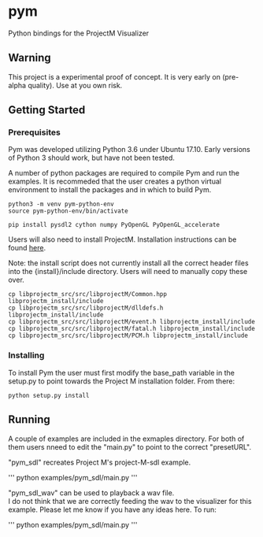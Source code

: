 # pym
Python bindings for the ProjectM Visualizer

## Warning

This project is a experimental proof of concept.  It is very early on (pre-alpha quality).  Use at you own risk.

## Getting Started

### Prerequisites
Pym was developed utilizing Python 3.6 under Ubuntu 17.10.  Early versions of Python 3 should work, but have not been tested.

A number of python packages are required to compile Pym and run the examples.  It is recommeded that the user creates a python virtual environment to install the packages and in which to build Pym.

```
python3 -m venv pym-python-env
source pym-python-env/bin/activate

pip install pysdl2 cython numpy PyOpenGL PyOpenGL_accelerate
```

Users will also need to install ProjectM. Installation instructions can be found [here](https://github.com/projectM-visualizer/projectm).

Note: the install script does not currently install all the correct header files into the {install}/include directory.  Users will need to manually copy these over.

```
cp libprojectm_src/src/libprojectM/Common.hpp libprojectm_install/include
cp libprojectm_src/src/libprojectM/dlldefs.h libprojectm_install/include
cp libprojectm_src/src/libprojectM/event.h libprojectm_install/include
cp libprojectm_src/src/libprojectM/fatal.h libprojectm_install/include
cp libprojectm_src/src/libprojectM/PCM.h libprojectm_install/include
```

### Installing

To install Pym the user must first modify the base_path variable in the setup.py to point towards the Project M installation folder.  From there:


```
python setup.py install
```


## Running 

A couple of examples are included in the exmaples directory. For both of them users nneed to edit the "main.py" to point to the correct "presetURL".

"pym_sdl" recreates Project M's project-M-sdl example. 

'''
python examples/pym_sdl/main.py
'''

"pym_sdl_wav" can be used to playback a wav file.  
I do not think that we are correctly feeding the wav to the visualizer for this example.  Please let me know if you have any ideas here. To run:


'''
python examples/pym_sdl/main.py
'''
